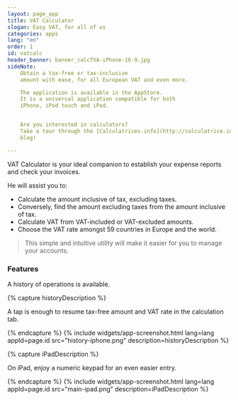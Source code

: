 ```yaml
---
layout: page_app
title: VAT Calculator
slogan: Easy VAT, for all of us
categories: apps
lang: "en"
order: 1
id: vatcalc
header_banner: banner_calcTVA-iPhone-16-9.jpg
sideNote:
    Obtain a tax-free or tax-inclusive 
    amount with ease, for all European VAT and even more.

    The application is available in the AppStore.
    It is a universal application compatible for both 
    iPhone, iPod touch and iPad.


    Are you interested in calculators?
    Take a tour through the [Calculatrices.info](http://calculatrice.info/)
    blog!

---
```


VAT Calculator is your ideal companion to establish your expense reports and check your invoices.

He will assist you to:

- Calculate the amount inclusive of tax, excluding taxes.
- Conversely, find the amount excluding taxes from the amount inclusive of tax.
- Calculate VAT from VAT-included or VAT-excluded amounts.
- Choose the VAT rate amongst 59 countries in Europe and the world.

> This simple and intuitive utility will make it easier for you to manage your accounts.

### Features

A history of operations is available.

{% capture historyDescription %}

A tap is enough to resume tax-free amount and VAT rate in the calculation tab.

{% endcapture %}
{% include widgets/app-screenshot.html 
        lang=lang 
        appId=page.id 
        src="history-iphone.png"
        description=historyDescription %}


{% capture iPadDescription %}

On iPad, enjoy a numeric keypad for an even easier entry.

{% endcapture %}
{% include widgets/app-screenshot.html 
        lang=lang 
        appId=page.id 
        src="main-ipad.png"
        description=iPadDescription %}

